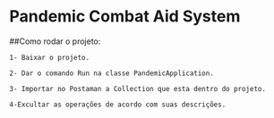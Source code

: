 # Pandemic Combat Aid System

##Como rodar o projeto:
 
    1- Baixar o projeto.

    2- Dar o comando Run na classe PandemicApplication.

    3- Importar no Postaman a Collection que esta dentro do projeto.

    4-Excultar as operações de acordo com suas descrições.


